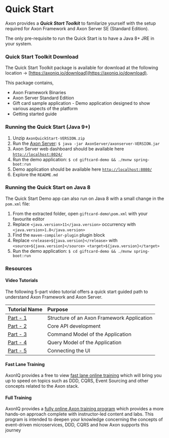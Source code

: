 # Quick Start

Axon provides a _**Quick Start Toolkit**_ to familarize yourself with the setup required for Axon Framework and Axon Server SE \(Standard Edition\). 

The only pre-requisite to run the Quick Start is to have a Java 8+ JRE in your system.

### Quick Start Toolkit Download

The Quick Start Toolkit package is available for download at the following location -&gt; [https://axoniq.io/download](https://axoniq.io/download).

This package contains,

* Axon Framework Binaries
* Axon Server Standard Edition
* Gift card sample application - Demo application designed to show various aspects of the platform
* Getting started guide

### Running the Quick Start \(Java 9+\)

1. Unzip `AxonQuickStart-VERSION.zip`
2. Run the [Axon Server](../axon-server-introduction.md): `$ java -jar AxonServer/axonserver-VERSION.jar`
3. Axon Server web dashboard should be available here [`http://localhost:8024/`](http://localhost:8024/)
4. Run the demo application: `$ cd giftcard-demo && ./mvnw spring-boot:run`
5. Demo application should be available here [`http://localhost:8080/`](http://localhost:8080/)
6. Explore the `README.md`

### Running the Quick Start on Java 8

The Quick Start Demo app can also run on Java 8 with a small change in the `pom.xml` file:

1. From the extracted folder, open `giftcard-demo\pom.xml` with your favourite editor
2. Replace `<java.version>11</java.version>` occurrency with `<java.version>1.8</java.version>`
3. Find the `maven-compiler-plugin` plugin block
4. Replace `<release>${java.version}</release>` with `<source>${java.version}</source> <target>${java.version}</target>`
5. Run the demo application: `$ cd giftcard-demo && ./mvnw spring-boot:run`

### Resources

#### Video Tutorials

The following 5-part video tutorial offers a quick start guided path to understand Axon Framework and Axon Server.

| Tutorial Name | Purpose |
| :--- | :--- |
| [Part - 1](https://www.youtube.com/watch?v=tqn9p8Duy54) | Structure of an Axon Framework Application |
| [Part - 2](https://www.youtube.com/watch?v=vnCxjWZrrk0) | Core API development |
| [Part - 3](https://www.youtube.com/watch?v=7oy4w5THFEU) | Command Model of the Application |
| [Part - 4](https://www.youtube.com/watch?v=jS1vfc5EohM&t=297s) | Query Model of the Application |
| [Part - 5](https://www.youtube.com/watch?v=lxonQnu1txQ&t=413s) | Connecting the UI |

#### Fast Lane Training

AxonIQ provides a free to view [fast lane online training](https://lp.axoniq.io/fast-lane-axon-framework-online-training) which will bring you up to speed on topics such as DDD, CQRS, Event Sourcing and other concepts related to the Axon stack.

#### Full Training

AxonIQ provides a [fully online Axon training program](https://axoniq.io/support-overview/axon-training) which provides a more hands-on approach complete with instructor-led content and labs. This program is intended to deepen your knowledge concerning the concepts of event-driven microservices, DDD, CQRS and how Axon supports this journey

